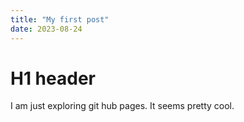 ```yaml
---
title: "My first post"
date: 2023-08-24
---
```


# H1 header
I am just exploring git hub pages. It seems pretty cool.
